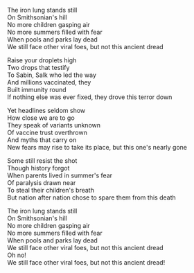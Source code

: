 The iron lung stands still  
On Smithsonian's hill  
No more children gasping air  
No more summers filled with fear  
When pools and parks lay dead  
We still face other viral foes, but not this ancient dread  

Raise your droplets high  
Two drops that testify  
To Sabin, Salk who led the way  
And millions vaccinated, they  
Built immunity round  
If nothing else was ever fixed, they drove this terror down  

Yet headlines seldom show  
How close we are to go  
They speak of variants unknown  
Of vaccine trust overthrown  
And myths that carry on  
New fears may rise to take its place, but this one's nearly gone  

Some still resist the shot  
Though history forgot  
When parents lived in summer's fear  
Of paralysis drawn near  
To steal their children's breath  
But nation after nation chose to spare them from this death  

The iron lung stands still  
On Smithsonian's hill  
No more children gasping air  
No more summers filled with fear  
When pools and parks lay dead  
We still face other viral foes, but not this ancient dread  
Oh no!  
We still face other viral foes, but not this ancient dread!  
